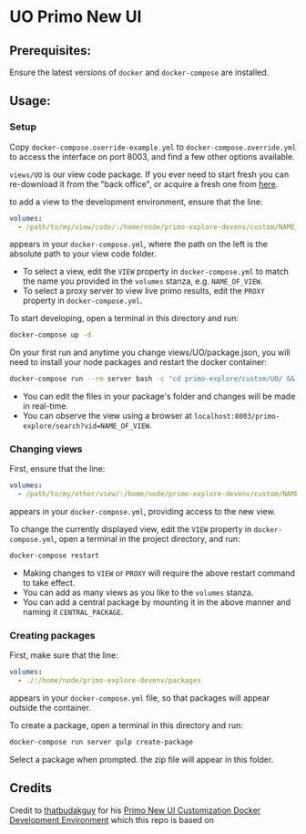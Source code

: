 # UO Primo New UI

## Prerequisites:

Ensure the latest versions of `docker` and `docker-compose` are installed.

## Usage:

### Setup

Copy `docker-compose.override-example.yml` to `docker-compose.override.yml` to access the interface on port 8003, and find a few other options available.

`views/UO` is our view code package. If you ever need to start fresh you can re-download it from the "back office", or acquire a fresh one from [here](https://github.com/ExLibrisGroup/primo-explore-package).

to add a view to the development environment, ensure that the line:
```yml
volumes:
  - /path/to/my/view/code/:/home/node/primo-explore-devenv/custom/NAME_OF_VIEW
```
appears in your `docker-compose.yml`, where the path on the left is the absolute path to your view code folder.

- To select a view, edit the `VIEW` property in `docker-compose.yml` to match the name you provided in the `volumes` stanza, e.g. `NAME_OF_VIEW`.
- To select a proxy server to view live primo results, edit the `PROXY` property in `docker-compose.yml`.

To start developing, open a terminal in this directory and run:
```sh
docker-compose up -d
```
On your first run and anytime you change views/UO/package.json, you will need to install your node packages and restart the docker container:
```sh
docker-compose run --rm server bash -c "cd primo-explore/custom/UO/ && npm install" && docker-compose down && docker-compose -d
```

- You can edit the files in your package's folder and changes will be made in real-time.
- You can observe the view using a browser at `localhost:8003/primo-explore/search?vid=NAME_OF_VIEW`.

### Changing views

First, ensure that the line:
```yml
volumes:
  - /path/to/my/other/view/:/home/node/primo-explore-devenv/custom/NAME_OF_OTHER_VIEW
```
appears in your `docker-compose.yml`, providing access to the new view.

To change the currently displayed view, edit the `VIEW` property in `docker-compose.yml`, open a terminal in the project directory, and run:
```sh
docker-compose restart
```

- Making changes to `VIEW` or `PROXY` will require the above restart command to take effect.
- You can add as many views as you like to the `volumes` stanza.
- You can add a central package by mounting it in the above manner and naming it `CENTRAL_PACKAGE`.

### Creating packages

First, make sure that the line:
```yml
volumes:
  - ./:/home/node/primo-explore-devenv/packages
```
appears in your `docker-compose.yml` file, so that packages will appear outside the container.

To create a package, open a terminal in this directory and run:
```sh
docker-compose run server gulp create-package
```
Select a package when prompted. the zip file will appear in this folder.

## Credits

Credit to [thatbudakguy](https://github.com/thatbudakguy) for his [Primo New UI Customization Docker Development Environment](https://github.com/thatbudakguy/primo-explore-devenv-docker) which this repo is based on

